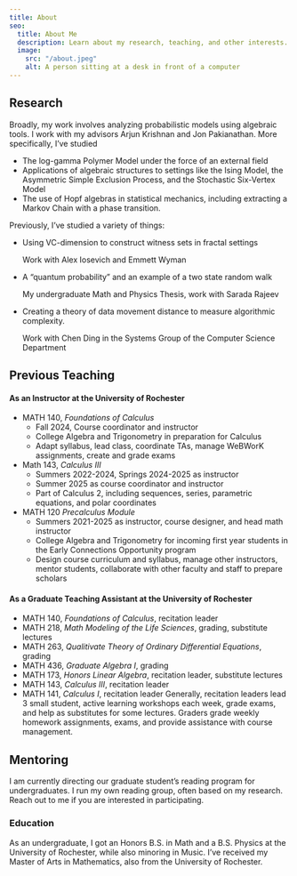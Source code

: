 ```yaml
---
title: About
seo:
  title: About Me
  description: Learn about my research, teaching, and other interests.
  image:
    src: "/about.jpeg"
    alt: A person sitting at a desk in front of a computer
---
```


## Research

Broadly, my work involves analyzing probabilistic models using algebraic tools. I work with my advisors Arjun Krishnan and Jon Pakianathan. More specifically, I’ve studied

- The log-gamma Polymer Model under the force of an external field
- Applications of algebraic structures to settings like the Ising Model, the Asymmetric Simple Exclusion Process, and the Stochastic Six-Vertex Model
- The use of Hopf algebras in statistical mechanics, including extracting a Markov Chain with a phase transition.

Previously, I’ve studied a variety of things:

- Using VC-dimension to construct witness sets in fractal settings

  Work with Alex Iosevich and Emmett Wyman

- A “quantum probability” and an example of a two state random walk

  My undergraduate Math and Physics Thesis, work with Sarada Rajeev

- Creating a theory of data movement distance to measure algorithmic complexity.

  Work with Chen Ding in the Systems Group of the Computer Science Department

## Previous Teaching

#### As an Instructor at the University of Rochester

- MATH 140, _Foundations of Calculus_
  - Fall 2024, Course coordinator and instructor
  - College Algebra and Trigonometry in preparation for Calculus
  - Adapt syllabus, lead class, coordinate TAs, manage WeBWorK assignments, create and grade exams
- Math 143, _Calculus III_
  - Summers 2022-2024, Springs 2024-2025 as instructor
  - Summer 2025 as course coordinator and instructor
  - Part of Calculus 2, including sequences, series, parametric equations, and polar coordinates
- MATH 120 _Precalculus Module_
  - Summers 2021-2025 as instructor, course designer, and head math instructor
  - College Algebra and Trigonometry for incoming first year students in the Early Connections Opportunity program
  - Design course curriculum and syllabus, manage other instructors, mentor students, collaborate with other faculty and staff to prepare scholars

#### As a Graduate Teaching Assistant at the University of Rochester

- MATH 140, _Foundations of Calculus_, recitation leader
- MATH 218, _Math Modeling of the Life Sciences_, grading, substitute lectures
- MATH 263, _Qualitivate Theory of Ordinary Differential Equations_, grading
- MATH 436, _Graduate Algebra I_, grading
- MATH 173, _Honors Linear Algebra_, recitation leader, substitute lectures
- MATH 143, _Calculus III_, recitation leader
- MATH 141, _Calculus I_, recitation leader
  Generally, recitation leaders lead 3 small student, active learning workshops each week, grade exams, and help as substitutes for some lectures. Graders grade weekly homework assignments, exams, and provide assistance with course management.

## Mentoring

I am currently directing our graduate student’s reading program for undergraduates. I run my own reading group, often based on my research. Reach out to me if you are interested in participating.

### Education

As an undergraduate, I got an Honors B.S. in Math and a B.S. Physics at the University of Rochester, while also minoring in Music.
I’ve received my Master of Arts in Mathematics, also from the University of Rochester.
